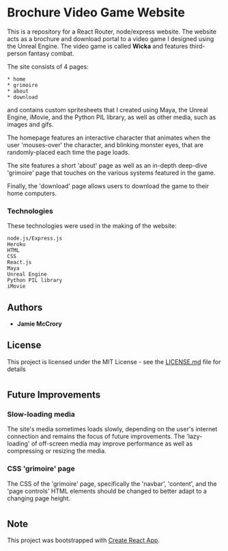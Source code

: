 # Brochure Video Game Website

This is a repository for a React Router, node/express website. The website acts as a brochure and download portal to a video game I designed using the Unreal Engine. The video game is called **Wicka** and features third-person fantasy combat.

The site consists of 4 pages:
```
* home
* grimoire
* about
* download
```
and contains custom spritesheets that I created using Maya, the Unreal Engine, iMovie, and the Python PIL library, as well as other media, such as images and gifs.

The homepage features an interactive character that animates when the user 'mouses-over' the character, and blinking monster eyes, that are randomly-placed each time the page loads.

The site features a short 'about' page as well as an in-depth deep-dive 'grimoire' page that touches on the various systems featured in the game.

Finally, the 'download' page allows users to download the game to their home computers.

### Technologies

These technologies were used in the making of the website:

```
node.js/Express.js
Heroku
HTML
CSS
React.js
Maya
Unreal Engine
Python PIL library
iMovie
```

## Authors

* **Jamie McCrory**

## License

This project is licensed under the MIT License - see the [LICENSE.md](LICENSE.md) file for details

# 

## Future Improvements

### Slow-loading media
The site's media sometimes loads slowly, depending on the user's internet connection and remains the focus of future improvements. The 'lazy-loading' of off-screen media may improve performance as well as compressing or resizing the media.

### CSS 'grimoire' page
The CSS of the 'grimoire' page, specifically the 'navbar', 'content', and the 'page controls' HTML elements should be changed to better adapt to a changing page height.

# 

## Note

This project was bootstrapped with [Create React App](https://github.com/facebook/create-react-app).
